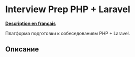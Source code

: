 # Interview Prep PHP + Laravel

**[Description en français](README.md)**

Платформа подготовки к собеседованиям PHP + Laravel.

## Описание

